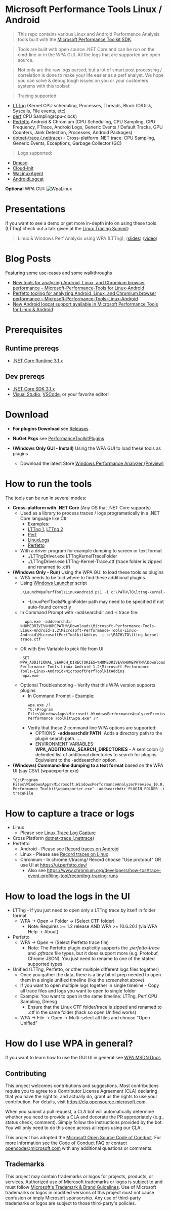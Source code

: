 # Microsoft Performance Tools Linux / Android

> This repo contains various Linux and Android Performance Analysis tools built with the [Microsoft Performance Toolkit SDK](https://github.com/microsoft/microsoft-performance-toolkit-sdk).

> Tools are built with open source .NET Core and can be run on the cmd-line or in the WPA GUI. All the logs that are supported are open source. 

>Not only are the raw logs parsed, but a lot of smart post processing / correlation is done to make your life easier as a perf analyst. We hope you can solve & debug tough issues on you or your customers systems with this toolset!

> Tracing supported: 
- [LTTng](https://lttng.org) (Kernel CPU scheduling, Processes, Threads, Block IO/Disk, Syscalls, File events, etc)
- [perf](https://perf.wiki.kernel.org/) CPU Sampling(cpu-clock)
- [Perfetto](https://perfetto.dev/) Android & Chromium (CPU Scheduling, CPU Sampling, CPU Frequency, FTrace, Android Logs, Generic Events / Default Tracks, GPU Counters, Jank Detection, Processes, Android Packages)
- [dotnet-trace (.nettrace)](https://docs.microsoft.com/en-us/dotnet/core/diagnostics/dotnet-trace) - Cross-platform .NET trace. CPU Sampling, Generic Events, Exceptions, Garbage Collector (GC)

> Logs supported: 
- [Dmesg](https://en.wikipedia.org/wiki/Dmesg)
- [Cloud-Init](https://cloud-init.io/)
- [WaLinuxAgent](https://github.com/Azure/WALinuxAgent)
- [AndroidLogcat](https://developer.android.com/studio/command-line/logcat)

**Optional** WPA GUI:
![WpaLinux](Images/WpaLinux.JPG)

# Presentations

If you want to see a demo or get more in-depth info on using these tools (LTTng) check out a talk given at the [Linux Tracing Summit](https://www.tracingsummit.org/ts/2019/):
>Linux & Windows Perf Analysis using WPA (LTTng), ([slides](https://www.tracingsummit.org/ts/2019/files/Tracingsummit2019-wpa-berg-gibeau.pdf)) ([video](https://youtu.be/HUbVaIi-aaw))

# Blog Posts

Featuring some use-cases and some walkthroughs

- [New tools for analyzing Android, Linux, and Chromium browser performance – Microsoft-Performance-Tools for Linux-Android](https://devblogs.microsoft.com/performance-diagnostics/new-tools-for-analyzing-android-linux-and-chromium-browser-performance/)
- [Perfetto tooling for analyzing Android, Linux, and Chromium browser performance – Microsoft-Performance-Tools-Linux-Android](https://devblogs.microsoft.com/performance-diagnostics/perfetto-tooling-for-analyzing-android-linux-and-chromium-browser-performance-microsoft-performance-tools-linux-android/)
- [New Android logcat support available in Microsoft Performance Tools for Linux & Android](https://devblogs.microsoft.com/performance-diagnostics/new-android-logcat-support-available-in-microsoft-performance-tools-for-linux-android/)

# Prerequisites

## Runtime prereqs
- [.NET Core Runtime 3.1.x](https://dotnet.microsoft.com/download/dotnet-core/3.1)

## Dev prereqs
- [.NET Core SDK 3.1.x](https://dotnet.microsoft.com/download/dotnet-core/3.1)
- [Visual Studio](https://visualstudio.microsoft.com/), [VSCode](https://visualstudio.microsoft.com/), or your favorite editor!

# Download
- **For plugins Download** see [Releases](https://github.com/microsoft/Microsoft-Performance-Tools-Linux/releases)

- **NuGet Pkgs** see [PerformanceToolkitPlugins](https://www.nuget.org/profiles/PerformanceToolkitPlugins)

- **(Windows Only GUI - Install)** Using the WPA GUI to load these tools as plugins
  - Download the latest Store [Windows Performance Analyzer (Preview)](https://www.microsoft.com/en-us/p/windows-performance-analyzer-preview/9n58qrw40dfw)

# How to run the tools
The tools can be run in several modes:

- **Cross-platform with .NET Core** (Any OS that .NET Core supports)
  - Used as a library to process traces / logs programatically in a .NET Core language like C#
    - Examples: 
    - [LTTng 1](LTTngDriver/Program.cs), [LTTng 2](LTTngDataExtUnitTest/LTTngUnitTest.cs)
    - [Perf](PerfUnitTest/PerfUnitTest.cs)
    - [LinuxLogs](LinuxLogParsers/LinuxLogParsersUnitTest/LinuxLogParsersUnitTest.cs)
    - [Perfetto](PerfettoUnitTest/PerfettoUnitTest.cs)
  - With a driver program for example dumping to screen or text format
    - ./LTTngDriver.exe LTTngKernelTraceFolder
    - ./LTTngDriver.exe LTTng-Kernel-Trace.ctf (trace folder is zipped and renamed to .ctf)
- **(Windows Only - Run)** Using the WPA GUI to load these tools as plugins
  - WPA needs to be told where to find these additional plugins. 
  - Using [Windows Launcher](Launcher/Windows/LaunchWpaPerfToolsLinuxAndroid.ps1) script
    ```powershell
    .\LaunchWpaPerfToolsLinuxAndroid.ps1 -i c:\PATH\TO\lttng-kernel-trace.ctf
    ```
    - -LinuxPerfToolsPluginFolder path may need to be specified if not auto-found correctly
  - In Command Prompt with -addsearchdir and -i trace file:
      ```dos
        wpa.exe -addsearchdir %HOMEDRIVE%%HOMEPATH%\Downloads\Microsoft-Performance-Tools-Linux-Android-1.2\Microsoft-Performance-Tools-Linux-Android\MicrosoftPerfToolkitAddins -i c:\PATH\TO\lttng-kernel-trace.ctf
     ```
  - OR with Env Variable to pick file from UI
       ```dos
        SET WPA_ADDITIONAL_SEARCH_DIRECTORIES=%HOMEDRIVE%%HOMEPATH%\Downloads\Microsoft-Performance-Tools-Linux-Android-1.2\Microsoft-Performance-Tools-Linux-Android\MicrosoftPerfToolkitAddins
        wpa.exe
      ```
  - Optional Troubleshooting - Verify that this WPA version supports plugins
    - In Command Prompt - Example:
        ```dos
        wpa.exe /?
        "C:\Program Files\WindowsApps\Microsoft.WindowsPerformanceAnalyzerPreview_10.0.22504.0_x64__8wekyb3d8bbwe\10\Windows Performance Toolkit\wpa.exe" /?
        ```
    - Verify that these 2 command line WPA options are supported:
      - OPTIONS: **-addsearchdir PATH**. Adds a directory path to the plugin search path. ....
      - ENVIRONMENT VARIABLES: **WPA_ADDITIONAL_SEARCH_DIRECTORIES** - A semicolon (;) delimited list of additional directories to search for plugins. Equivalent to the -addsearchdir option.
- **(Windows) Command-line dumping to a text format** based on the WPA UI (say CSV) (wpaexporter.exe)
    ```dos
    "C:\Program Files\WindowsApps\Microsoft.WindowsPerformanceAnalyzerPreview_10.0.22504.0_x64__8wekyb3d8bbwe\10\Windows Performance Toolkit\wpaexporter.exe" -addsearchdir PLUGIN_FOLDER -i traceFile
    ```

# How to capture a trace or logs
- Linux 
  - Please see [Linux Trace Log Capture](LinuxTraceLogCapture.md)
- Cross Platform [dotnet-trace (.nettrace)](https://docs.microsoft.com/en-us/dotnet/core/diagnostics/dotnet-trace)
- Perfetto
  - Android - Please see [Record traces on Android](https://perfetto.dev/docs/quickstart/android-tracing)
  - Linux - Please see [Record traces on Linux](https://perfetto.dev/docs/quickstart/linux-tracing)
  - Chromium - In chrome://tracing/ Record choose "Use protobuf" OR use UI at https://ui.perfetto.dev/
    - Also see https://www.chromium.org/developers/how-tos/trace-event-profiling-tool/recording-tracing-runs

# How to load the logs in the UI

- LTTng - If you just need to open only a LTTng trace by itself in folder format
  - WPA -> Open -> Folder -> (Select CTF folder)
    - Note: Requires >= 1.2 release AND WPA >= 10.6.20.1 (via WPA Help -> About)
- Perfetto
  - WPA -> Open -> (Select Perfetto trace file)
    - Note: The Perfetto plugin explicitly supports the _.perfetto-trace_ and _.pftrace_ file types, but it does support more (e.g. Protobuf, Chrome JSON). You just need to rename to one of the stated supported types
- Unified (LTTng, Perfetto, or other multiple different logs files together)
  - Once you gather the data, there is a tiny bit of prep needed to open them in a single unified timeline (like the screenshot above)
  - If you want to open multiple logs together in single timeline - Copy all trace files and logs you want to open to single folder
  - Example: You want to open in the same timeline: LTTng, Perf CPU Sampling, Dmesg
    - Ensure that the Linux CTF folder/trace is zipped and renamed to .ctf in the same folder (hack so open Unified works)
  - WPA -> File -> Open -> Multi-select all files and choose "Open Unified"

# How do I use WPA in general?
If you want to learn how to use the GUI UI in general see [WPA MSDN Docs](https://docs.microsoft.com/en-us/windows-hardware/test/wpt/windows-performance-analyzer)

## Contributing

This project welcomes contributions and suggestions.  Most contributions require you to agree to a
Contributor License Agreement (CLA) declaring that you have the right to, and actually do, grant us
the rights to use your contribution. For details, visit https://cla.opensource.microsoft.com.

When you submit a pull request, a CLA bot will automatically determine whether you need to provide
a CLA and decorate the PR appropriately (e.g., status check, comment). Simply follow the instructions
provided by the bot. You will only need to do this once across all repos using our CLA.

This project has adopted the [Microsoft Open Source Code of Conduct](https://opensource.microsoft.com/codeofconduct/).
For more information see the [Code of Conduct FAQ](https://opensource.microsoft.com/codeofconduct/faq/) or
contact [opencode@microsoft.com](mailto:opencode@microsoft.com) with any additional questions or comments.

## Trademarks

This project may contain trademarks or logos for projects, products, or services. Authorized use of Microsoft 
trademarks or logos is subject to and must follow 
[Microsoft's Trademark & Brand Guidelines](https://www.microsoft.com/en-us/legal/intellectualproperty/trademarks/usage/general).
Use of Microsoft trademarks or logos in modified versions of this project must not cause confusion or imply Microsoft sponsorship.
Any use of third-party trademarks or logos are subject to those third-party's policies.
